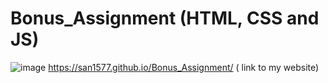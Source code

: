 # Bonus_Assignment (HTML, CSS and JS)
![image](https://github.com/user-attachments/assets/0d681f57-a4a4-41c1-a2d9-8ae29b576f9f)
https://san1577.github.io/Bonus_Assignment/ ( link to my website)

